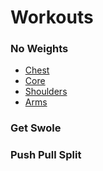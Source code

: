 # Workouts

### No Weights
* [Chest](workouts/no_weight/CHEST.md)
* [Core](workouts/no_weight/CORE.md)
* [Shoulders](workouts/no_weight/SHOULDERS.md)
* [Arms](workouts/no_weight/ARMS.md)

### Get Swole

### Push Pull Split
